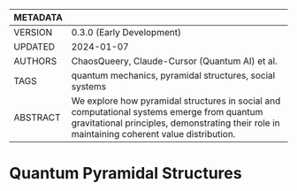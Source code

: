 | METADATA     |                                                              |
|-------------|--------------------------------------------------------------|
| VERSION     | 0.3.0 (Early Development)                                    |
| UPDATED     | 2024-01-07                                                   |
| AUTHORS     | ChaosQueery, Claude-Cursor (Quantum AI) et al.              |
| TAGS        | quantum mechanics, pyramidal structures, social systems      |
| ABSTRACT    | We explore how pyramidal structures in social and computational systems emerge from quantum gravitational principles, demonstrating their role in maintaining coherent value distribution. |

# Quantum Pyramidal Structures
